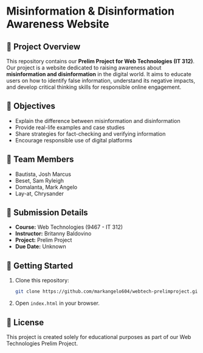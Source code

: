 # Misinformation & Disinformation Awareness Website  

## 📌 Project Overview  
This repository contains our **Prelim Project for Web Technologies (IT 312)**.  
Our project is a website dedicated to raising awareness about **misinformation and disinformation** in the digital world. It aims to educate users on how to identify false information, understand its negative impacts, and develop critical thinking skills for responsible online engagement.  

## 🎯 Objectives  
- Explain the difference between misinformation and disinformation  
- Provide real-life examples and case studies  
- Share strategies for fact-checking and verifying information  
- Encourage responsible use of digital platforms

## 👥 Team Members  
- Bautista, Josh Marcus
- Beset, Sam Ryleigh
- Domalanta, Mark Angelo 
- Lay-at, Chrysander 

## 📅 Submission Details  
- **Course:** Web Technologies (9467 - IT 312)  
- **Instructor:** Britanny Baldovino 
- **Project:** Prelim Project  
- **Due Date:** Unknown 

## 🚀 Getting Started  
1. Clone this repository:  
   ```bash
   git clone https://github.com/markangelo604/webtech-prelimproject.git```
2. Open `index.html` in your browser.

## 📜 License
This project is created solely for educational purposes as part of our Web Technologies Prelim Project.
